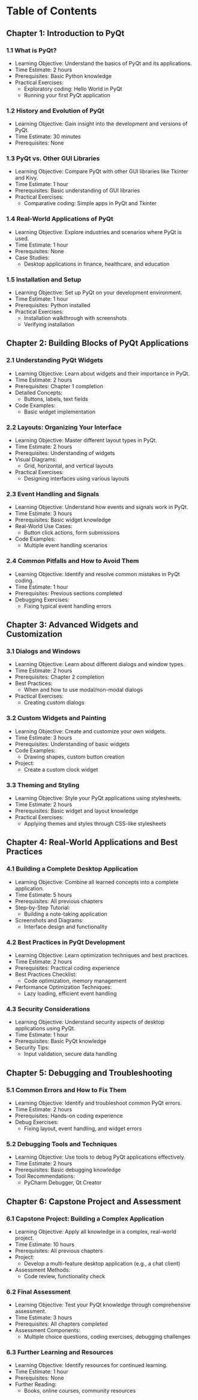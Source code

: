 # Table of Contents

## Chapter 1: Introduction to PyQt
### 1.1 What is PyQt?
- Learning Objective: Understand the basics of PyQt and its applications.
- Time Estimate: 2 hours
- Prerequisites: Basic Python knowledge
- Practical Exercises: 
  - Exploratory coding: Hello World in PyQt
  - Running your first PyQt application

### 1.2 History and Evolution of PyQt
- Learning Objective: Gain insight into the development and versions of PyQt.
- Time Estimate: 30 minutes
- Prerequisites: None

### 1.3 PyQt vs. Other GUI Libraries
- Learning Objective: Compare PyQt with other GUI libraries like Tkinter and Kivy.
- Time Estimate: 1 hour
- Prerequisites: Basic understanding of GUI libraries
- Practical Exercises: 
  - Comparative coding: Simple apps in PyQt and Tkinter

### 1.4 Real-World Applications of PyQt
- Learning Objective: Explore industries and scenarios where PyQt is used.
- Time Estimate: 1 hour
- Prerequisites: None
- Case Studies: 
  - Desktop applications in finance, healthcare, and education

### 1.5 Installation and Setup
- Learning Objective: Set up PyQt on your development environment.
- Time Estimate: 1 hour
- Prerequisites: Python installed
- Practical Exercises: 
  - Installation walkthrough with screenshots
  - Verifying installation

## Chapter 2: Building Blocks of PyQt Applications
### 2.1 Understanding PyQt Widgets
- Learning Objective: Learn about widgets and their importance in PyQt.
- Time Estimate: 2 hours
- Prerequisites: Chapter 1 completion
- Detailed Concepts: 
  - Buttons, labels, text fields
- Code Examples: 
  - Basic widget implementation

### 2.2 Layouts: Organizing Your Interface
- Learning Objective: Master different layout types in PyQt.
- Time Estimate: 2 hours
- Prerequisites: Understanding of widgets
- Visual Diagrams: 
  - Grid, horizontal, and vertical layouts
- Practical Exercises: 
  - Designing interfaces using various layouts

### 2.3 Event Handling and Signals
- Learning Objective: Understand how events and signals work in PyQt.
- Time Estimate: 3 hours
- Prerequisites: Basic widget knowledge
- Real-World Use Cases: 
  - Button click actions, form submissions
- Code Examples: 
  - Multiple event handling scenarios

### 2.4 Common Pitfalls and How to Avoid Them
- Learning Objective: Identify and resolve common mistakes in PyQt coding.
- Time Estimate: 1 hour
- Prerequisites: Previous sections completed
- Debugging Exercises: 
  - Fixing typical event handling errors

## Chapter 3: Advanced Widgets and Customization
### 3.1 Dialogs and Windows
- Learning Objective: Learn about different dialogs and window types.
- Time Estimate: 2 hours
- Prerequisites: Chapter 2 completion
- Best Practices: 
  - When and how to use modal/non-modal dialogs
- Practical Exercises: 
  - Creating custom dialogs

### 3.2 Custom Widgets and Painting
- Learning Objective: Create and customize your own widgets.
- Time Estimate: 3 hours
- Prerequisites: Understanding of basic widgets
- Code Examples: 
  - Drawing shapes, custom button creation
- Project: 
  - Create a custom clock widget

### 3.3 Theming and Styling
- Learning Objective: Style your PyQt applications using stylesheets.
- Time Estimate: 2 hours
- Prerequisites: Basic widget and layout knowledge
- Practical Exercises: 
  - Applying themes and styles through CSS-like stylesheets

## Chapter 4: Real-World Applications and Best Practices
### 4.1 Building a Complete Desktop Application
- Learning Objective: Combine all learned concepts into a complete application.
- Time Estimate: 5 hours
- Prerequisites: All previous chapters
- Step-by-Step Tutorial: 
  - Building a note-taking application
- Screenshots and Diagrams: 
  - Interface design and functionality

### 4.2 Best Practices in PyQt Development
- Learning Objective: Learn optimization techniques and best practices.
- Time Estimate: 2 hours
- Prerequisites: Practical coding experience
- Best Practices Checklist: 
  - Code optimization, memory management
- Performance Optimization Techniques: 
  - Lazy loading, efficient event handling

### 4.3 Security Considerations
- Learning Objective: Understand security aspects of desktop applications using PyQt.
- Time Estimate: 1 hour
- Prerequisites: Basic PyQt knowledge
- Security Tips: 
  - Input validation, secure data handling

## Chapter 5: Debugging and Troubleshooting
### 5.1 Common Errors and How to Fix Them
- Learning Objective: Identify and troubleshoot common PyQt errors.
- Time Estimate: 2 hours
- Prerequisites: Hands-on coding experience
- Debug Exercises: 
  - Fixing layout, event handling, and widget errors

### 5.2 Debugging Tools and Techniques
- Learning Objective: Use tools to debug PyQt applications effectively.
- Time Estimate: 2 hours
- Prerequisites: Basic debugging knowledge
- Tool Recommendations: 
  - PyCharm Debugger, Qt Creator

## Chapter 6: Capstone Project and Assessment
### 6.1 Capstone Project: Building a Complex Application
- Learning Objective: Apply all knowledge in a complex, real-world project.
- Time Estimate: 10 hours
- Prerequisites: All previous chapters
- Project: 
  - Develop a multi-feature desktop application (e.g., a chat client)
- Assessment Methods: 
  - Code review, functionality check

### 6.2 Final Assessment
- Learning Objective: Test your PyQt knowledge through comprehensive assessment.
- Time Estimate: 3 hours
- Prerequisites: All chapters completed
- Assessment Components: 
  - Multiple choice questions, coding exercises, debugging challenges

### 6.3 Further Learning and Resources
- Learning Objective: Identify resources for continued learning.
- Time Estimate: 1 hour
- Prerequisites: None
- Further Reading: 
  - Books, online courses, community resources